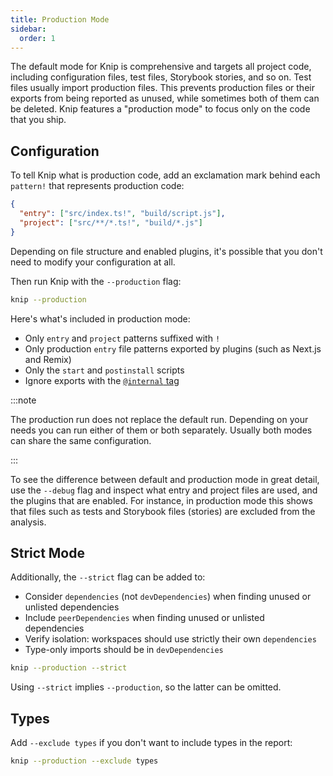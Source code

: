 ```yaml
---
title: Production Mode
sidebar:
  order: 1
---
```


The default mode for Knip is comprehensive and targets all project code,
including configuration files, test files, Storybook stories, and so on. Test
files usually import production files. This prevents production files or their
exports from being reported as unused, while sometimes both of them can be
deleted. Knip features a "production mode" to focus only on the code that you
ship.

## Configuration

To tell Knip what is production code, add an exclamation mark behind each
`pattern!` that represents production code:

```json title="knip.json"
{
  "entry": ["src/index.ts!", "build/script.js"],
  "project": ["src/**/*.ts!", "build/*.js"]
}
```

Depending on file structure and enabled plugins, it's possible that you don't
need to modify your configuration at all.

Then run Knip with the `--production` flag:

```sh
knip --production
```

Here's what's included in production mode:

- Only `entry` and `project` patterns suffixed with `!`
- Only production `entry` file patterns exported by plugins (such as Next.js and
  Remix)
- Only the `start` and `postinstall` scripts
- Ignore exports with the [`@internal` tag][1]

:::note

The production run does not replace the default run. Depending on your needs you
can run either of them or both separately. Usually both modes can share the same
configuration.

:::

To see the difference between default and production mode in great detail, use
the `--debug` flag and inspect what entry and project files are used, and the
plugins that are enabled. For instance, in production mode this shows that files
such as tests and Storybook files (stories) are excluded from the analysis.

## Strict Mode

Additionally, the `--strict` flag can be added to:

- Consider `dependencies` (not `devDependencies`) when finding unused or
  unlisted dependencies
- Include `peerDependencies` when finding unused or unlisted dependencies
- Verify isolation: workspaces should use strictly their own `dependencies`
- Type-only imports should be in `devDependencies`

```sh
knip --production --strict
```

Using `--strict` implies `--production`, so the latter can be omitted.

## Types

Add `--exclude types` if you don't want to include types in the report:

```sh
knip --production --exclude types
```

[1]: ../reference/jsdoc-tsdoc-tags.md#internal
